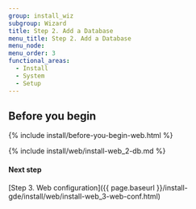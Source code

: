 ```yaml
---
group: install_wiz
subgroup: Wizard
title: Step 2. Add a Database
menu_title: Step 2. Add a Database
menu_node:
menu_order: 3
functional_areas:
  - Install
  - System
  - Setup
---
```


## Before you begin
{% include install/before-you-begin-web.html %}

{% include install/web/install-web_2-db.md %}

#### Next step
[Step 3. Web configuration]({{ page.baseurl }}/install-gde/install/web/install-web_3-web-conf.html)
